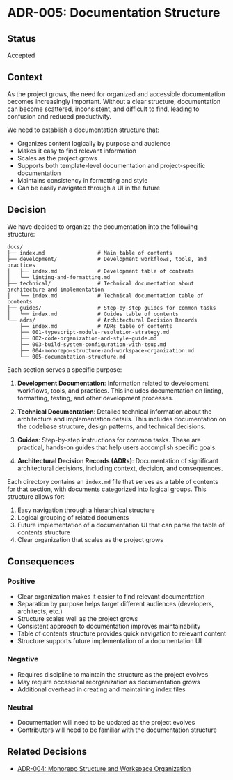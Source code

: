 # ADR-005: Documentation Structure

## Status

Accepted

## Context

As the project grows, the need for organized and accessible documentation becomes increasingly important. Without a clear structure, documentation can become scattered, inconsistent, and difficult to find, leading to confusion and reduced productivity.

We need to establish a documentation structure that:

- Organizes content logically by purpose and audience
- Makes it easy to find relevant information
- Scales as the project grows
- Supports both template-level documentation and project-specific documentation
- Maintains consistency in formatting and style
- Can be easily navigated through a UI in the future

## Decision

We have decided to organize the documentation into the following structure:

```
docs/
├── index.md                 # Main table of contents
├── development/             # Development workflows, tools, and practices
│   ├── index.md             # Development table of contents
│   └── linting-and-formatting.md
├── technical/               # Technical documentation about architecture and implementation
│   └── index.md             # Technical documentation table of contents
├── guides/                  # Step-by-step guides for common tasks
│   └── index.md             # Guides table of contents
└── adrs/                    # Architectural Decision Records
    ├── index.md             # ADRs table of contents
    ├── 001-typescript-module-resolution-strategy.md
    ├── 002-code-organization-and-style-guide.md
    ├── 003-build-system-configuration-with-tsup.md
    ├── 004-monorepo-structure-and-workspace-organization.md
    └── 005-documentation-structure.md
```

Each section serves a specific purpose:

1. **Development Documentation**: Information related to development workflows, tools, and practices. This includes documentation on linting, formatting, testing, and other development processes.

2. **Technical Documentation**: Detailed technical information about the architecture and implementation details. This includes documentation on the codebase structure, design patterns, and technical decisions.

3. **Guides**: Step-by-step instructions for common tasks. These are practical, hands-on guides that help users accomplish specific goals.

4. **Architectural Decision Records (ADRs)**: Documentation of significant architectural decisions, including context, decision, and consequences.

Each directory contains an `index.md` file that serves as a table of contents for that section, with documents categorized into logical groups. This structure allows for:

1. Easy navigation through a hierarchical structure
2. Logical grouping of related documents
3. Future implementation of a documentation UI that can parse the table of contents structure
4. Clear organization that scales as the project grows

## Consequences

### Positive

- Clear organization makes it easier to find relevant documentation
- Separation by purpose helps target different audiences (developers, architects, etc.)
- Structure scales well as the project grows
- Consistent approach to documentation improves maintainability
- Table of contents structure provides quick navigation to relevant content
- Structure supports future implementation of a documentation UI

### Negative

- Requires discipline to maintain the structure as the project evolves
- May require occasional reorganization as documentation grows
- Additional overhead in creating and maintaining index files

### Neutral

- Documentation will need to be updated as the project evolves
- Contributors will need to be familiar with the documentation structure

## Related Decisions

- [ADR-004: Monorepo Structure and Workspace Organization](./004-monorepo-structure-and-workspace-organization.md)
